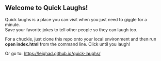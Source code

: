 <h2>Welcome to Quick Laughs!</h2>

Quick laughs is a place you can visit when you just need to giggle for a minute.<br>Save your favorite jokes to tell other people so they can laugh too.   

For a chuckle, just clone this repo onto your local environment and then run <strong>open index.html</strong> from the command line. Click until you laugh!

Or go to: https://leighad.github.io/quick-laughs/
